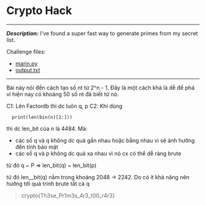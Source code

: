 # Crypto Hack

---
**_Description:_**
I've found a super fast way to generate primes from my secret list.

Challenge files:
  - [marin.py](https://cryptohack.org/static/challenges/marin_15d882fcfd597e1fb7785379b2529875.py)
  - [output.txt](https://cryptohack.org/static/challenges/output_f194012343666ced1a6699d196c8adc5.txt)

---

Bài này nói đến cách tạo số nt từ 2^n - 1. Đây là một cách khá là dễ để phá vì hiện nay có khoảng 50 số nt đã biết từ nó.

C1: Lên Factordb thì dc luôn q, p
C2:
Khi dùng

      print(len(bin(n)[2:]))

thì dc len_bit của n là 4484. Mà:
  + các số q và q không dc quá gần nhau hoặc bằng nhau vì sẽ ảnh hưởng đến tính bảo mật
  + các số q và p không dc quá xa nhau vì nó cx có thể dễ ràng brute

từ đó q ~ P => len_bit(q) ~ len_bit(p)

từ đó len__bit(q) nằm trong khoảng 2048 -> 2242. Do có ít khả năng nên hướng tới quá trình brute tất cả q

> crypto{Th3se_Pr1m3s_4r3_t00_r4r3}


